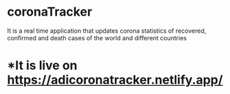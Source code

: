 # coronaTracker
It is a real time application that updates corona statistics of recovered, confirmed and death cases of the world and different countries
# *It is live on https://adicoronatracker.netlify.app/ 
